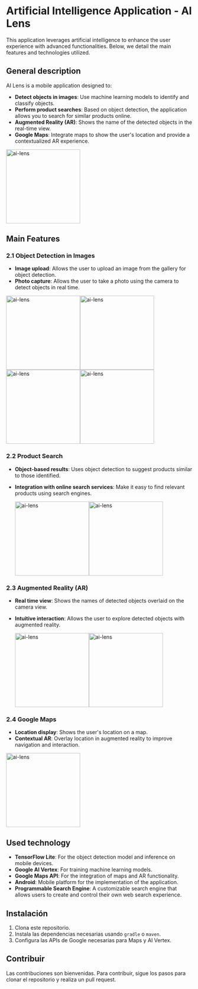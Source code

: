 # Artificial Intelligence Application - AI Lens

This application leverages artificial intelligence to enhance the user experience with advanced functionalities. Below, we detail the main features and technologies utilized.

## General description

AI Lens is a mobile application designed to:

- **Detect objects in images**: Use machine learning models to identify and classify objects.
- **Perform product searches**: Based on object detection, the application allows you to search for similar products online.
- **Augmented Reality (AR)**: Shows the name of the detected objects in the real-time view.
- **Google Maps**: Integrate maps to show the user's location and provide a contextualized AR experience.

 <img src="images/ai-lens.png" alt="ai-lens" width="200"/>

## Main Features

### 2.1 Object Detection in Images

- **Image upload**: Allows the user to upload an image from the gallery for object detection.
- **Photo capture**: Allows the user to take a photo using the camera to detect objects in real time.
  
<div style="display: flex;">
 <img src="images/galery.png" alt="ai-lens" width="200"/>
 <img src="images/galery2.png" alt="ai-lens" width="200"/>
</div>

<div style="display: flex;">
 <img src="images/picture.png" alt="ai-lens" width="200"/>
 <img src="images/picture2.png" alt="ai-lens" width="200"/>
</div>
  
### 2.2 Product Search

- **Object-based results**: Uses object detection to suggest products similar to those identified.
- **Integration with online search services**: Make it easy to find relevant products using search engines.
  
   <div style="display: flex;">
     <img src="images/galery3.png" alt="ai-lens" width="200"/>
     <img src="images/picture3.png" alt="ai-lens" width="200"/>
   </div>
   
### 2.3 Augmented Reality (AR)

- **Real time view**: Shows the names of detected objects overlaid on the camera view.
- **Intuitive interaction**: Allows the user to explore detected objects with augmented reality.

   <div style="display: flex;">
     <img src="images/ra.png" alt="ai-lens" width="200"/>
     <img src="images/ra2.png" alt="ai-lens" width="200"/>
   </div>
   
### 2.4 Google Maps

- **Location display**: Shows the user's location on a map.
- **Contextual AR**: Overlay location in augmented reality to improve navigation and interaction.

<img src="images/maps.png" alt="ai-lens" width="200"/>

## Used technology

- **TensorFlow Lite**: For the object detection model and inference on mobile devices.
- **Google AI Vertex**: For training machine learning models.
- **Google Maps API**: For the integration of maps and AR functionality.
- **Android**: Mobile platform for the implementation of the application.
- **Programmable Search Engine**: A customizable search engine that allows users to create and control their own web search experience.

## Instalación

1. Clona este repositorio.
2. Instala las dependencias necesarias usando `gradle` o `maven`.
3. Configura las APIs de Google necesarias para Maps y AI Vertex.

## Contribuir

Las contribuciones son bienvenidas. Para contribuir, sigue los pasos para clonar el repositorio y realiza un pull request.

